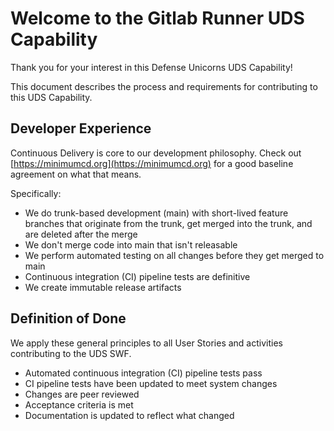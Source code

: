 # Welcome to the Gitlab Runner UDS Capability

Thank you for your interest in this Defense Unicorns UDS Capability!

This document describes the process and requirements for contributing to this UDS Capability.

## Developer Experience

Continuous Delivery is core to our development philosophy. Check out [https://minimumcd.org](https://minimumcd.org) for a good baseline agreement on what that means.

Specifically:

* We do trunk-based development (main) with short-lived feature branches that originate from the trunk, get merged into the trunk, and are deleted after the merge
* We don't merge code into main that isn't releasable
* We perform automated testing on all changes before they get merged to main
* Continuous integration (CI) pipeline tests are definitive
* We create immutable release artifacts

## Definition of Done

We apply these general principles to all User Stories and activities contributing to the UDS SWF.

* Automated continuous integration (CI) pipeline tests pass
* CI pipeline tests have been updated to meet system changes
* Changes are peer reviewed
* Acceptance criteria is met
* Documentation is updated to reflect what changed
